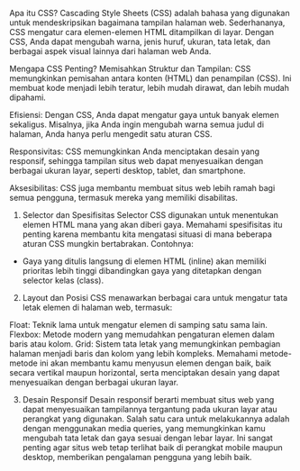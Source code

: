 Apa itu CSS?
Cascading Style Sheets (CSS) adalah bahasa yang digunakan untuk mendeskripsikan bagaimana tampilan halaman web. Sederhananya, CSS mengatur cara elemen-elemen HTML ditampilkan di layar. Dengan CSS, Anda dapat mengubah warna, jenis huruf, ukuran, tata letak, dan berbagai aspek visual lainnya dari halaman web Anda.

Mengapa CSS Penting?
Memisahkan Struktur dan Tampilan: CSS memungkinkan pemisahan antara konten (HTML) dan penampilan (CSS). Ini membuat kode menjadi lebih teratur, lebih mudah dirawat, dan lebih mudah dipahami.

Efisiensi: Dengan CSS, Anda dapat mengatur gaya untuk banyak elemen sekaligus. Misalnya, jika Anda ingin mengubah warna semua judul di halaman, Anda hanya perlu mengedit satu aturan CSS.

Responsivitas: CSS memungkinkan Anda menciptakan desain yang responsif, sehingga tampilan situs web dapat menyesuaikan dengan berbagai ukuran layar, seperti desktop, tablet, dan smartphone.

Aksesibilitas: CSS juga membantu membuat situs web lebih ramah bagi semua pengguna, termasuk mereka yang memiliki disabilitas.

1. Selector dan Spesifisitas
Selector CSS digunakan untuk menentukan elemen HTML mana yang akan diberi gaya. Memahami spesifisitas itu penting karena membantu kita mengatasi situasi di mana beberapa aturan CSS mungkin bertabrakan. Contohnya:

- Gaya yang ditulis langsung di elemen HTML (inline) akan memiliki prioritas lebih tinggi dibandingkan gaya yang ditetapkan dengan selector kelas (class).

2. Layout dan Posisi
CSS menawarkan berbagai cara untuk mengatur tata letak elemen di halaman web, termasuk:

Float: Teknik lama untuk mengatur elemen di samping satu sama lain.
Flexbox: Metode modern yang memudahkan pengaturan elemen dalam baris atau kolom.
Grid: Sistem tata letak yang memungkinkan pembagian halaman menjadi baris dan kolom yang lebih kompleks.
Memahami metode-metode ini akan membantu kamu menyusun elemen dengan baik, baik secara vertikal maupun horizontal, serta menciptakan desain yang dapat menyesuaikan dengan berbagai ukuran layar.

3. Desain Responsif
Desain responsif berarti membuat situs web yang dapat menyesuaikan tampilannya tergantung pada ukuran layar atau perangkat yang digunakan. Salah satu cara untuk melakukannya adalah dengan menggunakan media queries, yang memungkinkan kamu mengubah tata letak dan gaya sesuai dengan lebar layar. Ini sangat penting agar situs web tetap terlihat baik di perangkat mobile maupun desktop, memberikan pengalaman pengguna yang lebih baik.